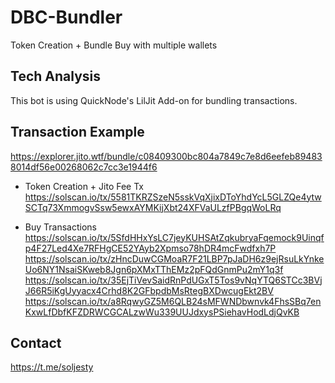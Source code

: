 # DBC-Bundler
Token Creation + Bundle Buy with multiple wallets

## Tech Analysis
This bot is using QuickNode's LilJit Add-on for bundling transactions. 

## Transaction Example
https://explorer.jito.wtf/bundle/c08409300bc804a7849c7e8d6eefeb894838014df56e00268062c7cc3e1944f6

- Token Creation + Jito Fee Tx
https://solscan.io/tx/5581TKRZSzeN5sskVqXjixDToYhdYcL5GLZQe4ytwSCTq73XmmogvSsw5ewxAYMKijXbt24XFVaULzfPBgqWoLRq

- Buy Transactions
https://solscan.io/tx/5SfdHHxYsLC7jeyKUHSAtZqkubryaFqemock9Uinqfp4F27Led4Xe7RFHgCE52YAyb2Xpmso78hDR4mcFwdfxh7P
https://solscan.io/tx/zHncDuwCGMoaR7F21LBP7pJaDH6z9ejRsuLkYnkeUo6NY1NsaiSKweb8Jgn6pXMxTThEMz2pFQdGnmPu2mY1q3f
https://solscan.io/tx/35EjTiVevSaidRnPdUGxT5Tos9vNqYTQ6STCc3BVjJ66R5iKgUyyacx4Crhd8K2GFbpdbMsRtegBXDwcugEkt2BV
https://solscan.io/tx/a8RqwyGZ5M6QLB24sMFWNDbwnvk4FhsSBq7enKxwLfDbfKFZDRWCGCALzwWu339UUJdxysPSiehavHodLdjQvKB

## Contact
https://t.me/soljesty
